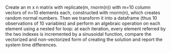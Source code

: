 Create an m x n matrix with replicate(m, rnorm(n)) with m=10 column vectors of n=10 elements each,
constructed with rnorm(n), which creates random normal numbers.
Then we transform it into a dataframe (thus 10 observations of 10 variables) and perform an algebraic
operation on each element using a nested for loop: at each iteration, every element referred by the two
indexes is incremented by a sinusoidal function, compare the vectorized and non-vectorized form of creating
the solution and report the system time differences.


